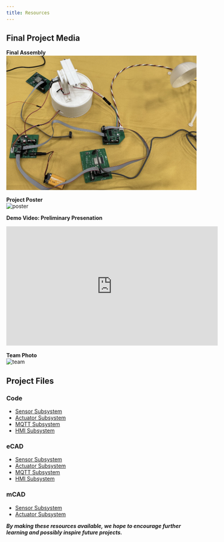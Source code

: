 ```yaml
---
title: Resources
---
```


## Final Project Media

**Final Assembly**  
![project](./assets/images/project_photo.jpg)

**Project Poster**  
![poster](./assets/images/poster.png)

**Demo Video: Preliminary Presenation**  
<iframe width="560" height="315" src="https://www.youtube.com/embed/1kG3tjDgoXE?si=4WEde_MOiY4Au47Y" title="YouTube video player" frameborder="0" allow="accelerometer; autoplay; clipboard-write; encrypted-media; gyroscope; picture-in-picture; web-share" referrerpolicy="strict-origin-when-cross-origin" allowfullscreen></iframe>

**Team Photo**  
![team](./assets/images/Showcase_Team_Photo.jpg)

## Project Files

### Code

- [Sensor Subsystem](./assets/code/Ian_Anderson_Sensor_Suite_code.zip)
- [Actuator Subsystem](./assets/code/actuatorcode.zip)
- [MQTT Subsystem](./assets/code/KD_Subsystem_Code.zip)
- [HMI Subsystem](./assets/code/HMI-GUI-Python.rar)

### eCAD

- [Sensor Subsystem](./assets/eCAD/EGR314_Ian_Subsytem.zip)
- [Actuator Subsystem](./assets/eCAD/EGR314_Alex_Subsystem.zip)
- [MQTT Subsystem](./assets/eCAD/EGR314_KD_Subsystem.zip)
- [HMI Subsystem](./assets/eCAD/EGR314_Aarshon_IndividualSub-3.0.zip)

### mCAD

- [Sensor Subsystem](./assets/mCAD/Ian_Anderson_anemometer_mCAD.zip)
- [Actuator Subsystem](./assets/mCAD/Alex_Comeaux_SolarPanel_mCAD.zip)

***By making these resources available, we hope to encourage further learning and possibly inspire future projects.***
